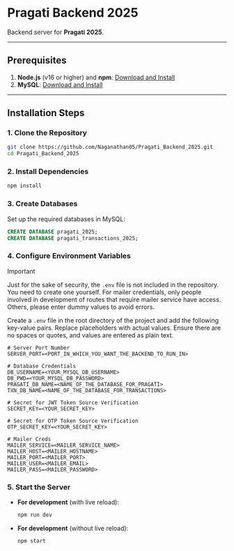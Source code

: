# Pragati Backend 2025

Backend server for **Pragati 2025**.

---

## Prerequisites

1. **Node.js** (v16 or higher) and **npm**: [Download and Install](https://nodejs.org/)
2. **MySQL**: [Download and Install](https://dev.mysql.com/)

---

## Installation Steps

### 1. Clone the Repository

```bash
git clone https://github.com/Naganathan05/Pragati_Backend_2025.git
cd Pragati_Backend_2025
```

### 2. Install Dependencies

```bash
npm install
```

### 3. Create Databases

Set up the required databases in MySQL:

```sql
CREATE DATABASE pragati_2025;
CREATE DATABASE pragati_transactions_2025;
```

### 4. Configure Environment Variables

> [!Important]
> Just for the sake of security, the `.env` file is not included in the repository. You need to create one yourself. For mailer credentials, only people involved in development of routes that require mailer service have access. Others, please enter dummy values to avoid errors.

Create a `.env` file in the root directory of the project and add the following key-value pairs. Replace placeholders with actual values. Ensure there are no spaces or quotes, and values are entered as plain text.

```env
# Server Port Number
SERVER_PORT=<PORT_IN_WHICH_YOU_WANT_THE_BACKEND_TO_RUN_IN>

# Database Credentials
DB_USERNAME=<YOUR_MYSQL_DB_USERNAME>
DB_PWD=<YOUR_MYSQL_DB_PASSWORD>
PRAGATI_DB_NAME=<NAME_OF_THE_DATABASE_FOR_PRAGATI>
TXN_DB_NAME=<NAME_OF_THE_DATABASE_FOR_TRANSACTIONS>

# Secret for JWT Token Source Verification
SECRET_KEY=<YOUR_SECRET_KEY>

# Secret for OTP Token Source Verification
OTP_SECRET_KEY=<YOUR_SECRET_KEY>

# Mailer Creds
MAILER_SERVICE=<MAILER_SERVICE_NAME>
MAILER_HOST=<MAILER_HOSTNAME>
MAILER_PORT=<MAILER_PORT>
MAILER_USER=<MAILER_EMAIL>
MAILER_PASS=<MAILER_PASSWORD>
```

### 5. Start the Server

- **For development** (with live reload):

    ```bash
    npm run dev
    ```

- **For development** (without live reload):

    ```bash
    npm start
    ```
